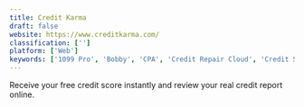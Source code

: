 ```yaml
---
title: Credit Karma
draft: false 
website: https://www.creditkarma.com/
classification: ['']
platform: ['Web']
keywords: ['1099 Pro', 'Bobby', 'CPA', 'Credit Repair Cloud', 'Credit Sesame', 'Equifax', 'Paribus', 'ProSeries', 'Sovos Compliance', 'Symmetry', 'TaxAct', 'Taxify', 'Trim', 'Truebill', 'Tummy - The Food Finder', 'TurboTax', 'Visa Price Protection by Earny', 'WalletHub']
---
```

Receive your free credit score instantly and review your real credit report online.